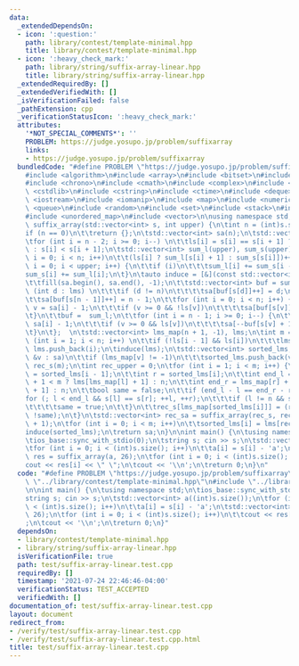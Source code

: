```yaml
---
data:
  _extendedDependsOn:
  - icon: ':question:'
    path: library/contest/template-minimal.hpp
    title: library/contest/template-minimal.hpp
  - icon: ':heavy_check_mark:'
    path: library/string/suffix-array-linear.hpp
    title: library/string/suffix-array-linear.hpp
  _extendedRequiredBy: []
  _extendedVerifiedWith: []
  _isVerificationFailed: false
  _pathExtension: cpp
  _verificationStatusIcon: ':heavy_check_mark:'
  attributes:
    '*NOT_SPECIAL_COMMENTS*': ''
    PROBLEM: https://judge.yosupo.jp/problem/suffixarray
    links:
    - https://judge.yosupo.jp/problem/suffixarray
  bundledCode: "#define PROBLEM \"https://judge.yosupo.jp/problem/suffixarray\"\n\n\
    #include <algorithm>\n#include <array>\n#include <bitset>\n#include <cassert>\n\
    #include <chrono>\n#include <cmath>\n#include <complex>\n#include <cstdio>\n#include\
    \ <cstdlib>\n#include <cstring>\n#include <ctime>\n#include <deque>\n#include\
    \ <iostream>\n#include <iomanip>\n#include <map>\n#include <numeric>\n#include\
    \ <queue>\n#include <random>\n#include <set>\n#include <stack>\n#include <string>\n\
    #include <unordered_map>\n#include <vector>\n\nusing namespace std;\n\nstd::vector<int>\
    \ suffix_array(std::vector<int> s, int upper) {\n\tint n = (int)s.size();\n\t\
    if (n == 0)\n\t\treturn {};\n\tstd::vector<int> sa(n);\n\tstd::vector<bool> ls(n);\n\
    \tfor (int i = n - 2; i >= 0; i--) \n\t\tls[i] = s[i] == s[i + 1] ? ls[i + 1]\
    \ : s[i] < s[i + 1];\n\tstd::vector<int> sum_l(upper), sum_s(upper);\n\tfor (int\
    \ i = 0; i < n; i++)\n\t\t(ls[i] ? sum_l[s[i] + 1] : sum_s[s[i]])++;\n\tfor (int\
    \ i = 0; i < upper; i++) {\n\t\tif (i)\n\t\t\tsum_l[i] += sum_s[i - 1];\n\t\t\
    sum_s[i] += sum_l[i];\n\t}\n\tauto induce = [&](const std::vector<int> &lms) {\n\
    \t\tfill(sa.begin(), sa.end(), -1);\n\t\tstd::vector<int> buf = sum_s;\n\t\tfor\
    \ (int d : lms) \n\t\t\tif (d != n)\n\t\t\t\tsa[buf[s[d]]++] = d;\n\t\tbuf = sum_l;\n\
    \t\tsa[buf[s[n - 1]]++] = n - 1;\n\t\tfor (int i = 0; i < n; i++) {\n\t\t\tint\
    \ v = sa[i] - 1;\n\t\t\tif (v >= 0 && !ls[v])\n\t\t\t\tsa[buf[s[v]]++] = v;\n\t\
    \t}\n\t\tbuf =  sum_l;\n\t\tfor (int i = n - 1; i >= 0; i--) {\n\t\t\tint v =\
    \ sa[i] - 1;\n\t\t\tif (v >= 0 && ls[v])\n\t\t\t\tsa[--buf[s[v] + 1]] = v;\n\t\
    \t}\n\t};  \n\tstd::vector<int> lms_map(n + 1, -1), lms;\n\tint m = 0;\n\tfor\
    \ (int i = 1; i < n; i++) \n\t\tif (!ls[i - 1] && ls[i])\n\t\t\tlms_map[i] = m++,\
    \ lms.push_back(i);\n\tinduce(lms);\n\tstd::vector<int> sorted_lms;\n\tfor (auto\
    \ &v : sa)\n\t\tif (lms_map[v] != -1)\n\t\t\tsorted_lms.push_back(v);\n\tstd::vector<int>\
    \ rec_s(m);\n\tint rec_upper = 0;\n\tfor (int i = 1; i < m; i++) {\n\t\tint l\
    \ = sorted_lms[i - 1];\n\t\tint r = sorted_lms[i];\n\t\tint end_l = lms_map[l]\
    \ + 1 < m ? lms[lms_map[l] + 1] : n;\n\t\tint end_r = lms_map[r] + 1 < m ? lms[lms_map[r]\
    \ + 1] : n;\n\t\tbool same = false;\n\t\tif (end_l - l == end_r - r) {\n\t\t\t\
    for (; l < end_l && s[l] == s[r]; ++l, ++r);\n\t\t\tif (l != n && s[l] == s[r])\n\
    \t\t\t\tsame = true;\n\t\t}\n\t\trec_s[lms_map[sorted_lms[i]]] = (rec_upper +=\
    \ !same);\n\t}\n\tstd::vector<int> rec_sa = suffix_array(rec_s, rec_upper\n\t\t\
    \ + 1);\n\tfor (int i = 0; i < m; i++)\n\t\tsorted_lms[i] = lms[rec_sa[i]];\n\t\
    induce(sorted_lms);\n\treturn sa;\n}\n\nint main() {\n\tusing namespace std;\n\
    \tios_base::sync_with_stdio(0);\n\tstring s; cin >> s;\n\tstd::vector<int> a((int)s.size());\n\
    \tfor (int i = 0; i < (int)s.size(); i++)\n\t\ta[i] = s[i] - 'a';\n\tstd::vector<int>\
    \ res = suffix_array(a, 26);\n\tfor (int i = 0; i < (int)s.size(); i++)\n\t\t\
    cout << res[i] << \" \";\n\tcout << '\\n';\n\treturn 0;\n}\n"
  code: "#define PROBLEM \"https://judge.yosupo.jp/problem/suffixarray\"\n\n#include\
    \ \"../library/contest/template-minimal.hpp\"\n#include \"../library/string/suffix-array-linear.hpp\"\
    \n\nint main() {\n\tusing namespace std;\n\tios_base::sync_with_stdio(0);\n\t\
    string s; cin >> s;\n\tstd::vector<int> a((int)s.size());\n\tfor (int i = 0; i\
    \ < (int)s.size(); i++)\n\t\ta[i] = s[i] - 'a';\n\tstd::vector<int> res = suffix_array(a,\
    \ 26);\n\tfor (int i = 0; i < (int)s.size(); i++)\n\t\tcout << res[i] << \" \"\
    ;\n\tcout << '\\n';\n\treturn 0;\n}"
  dependsOn:
  - library/contest/template-minimal.hpp
  - library/string/suffix-array-linear.hpp
  isVerificationFile: true
  path: test/suffix-array-linear.test.cpp
  requiredBy: []
  timestamp: '2021-07-24 22:46:46-04:00'
  verificationStatus: TEST_ACCEPTED
  verifiedWith: []
documentation_of: test/suffix-array-linear.test.cpp
layout: document
redirect_from:
- /verify/test/suffix-array-linear.test.cpp
- /verify/test/suffix-array-linear.test.cpp.html
title: test/suffix-array-linear.test.cpp
---
```


